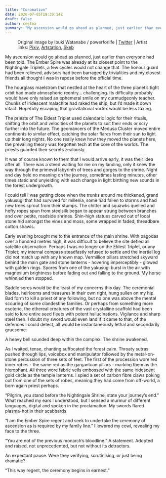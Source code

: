 ```yaml
---
title: "Coronation"
date: 2020-07-05T19:39:14Z
draft: false
author: ceetea
summary: "My ascension would go ahead as planned, just earlier than everyone had been told."
---
```


<figure>
<img src="/img/2020/07/coronation-1.jpg" alt="">
<figcaption>Original image by Ibuki Watanabe / powerforlife | <a href="https://twitter.com/sc_PowerforLife/status/1256531387269570565">Twitter</a> | Artist links: <a href="http://pixiv.me/spirit_chiasma">Pixiv</a>, <a href="http://artstation.com/powerforlife">Artstation</a>, <a href="https://skeb.jp/@sc_PowerforLife">Skeb</a></figcaption>
</figure>

My ascension would go ahead as planned, just earlier than everyone had been told. The Ember Spire was already at its closest point to the Nightingale Triplets, a few cycles would not change that. The honour guard had been relieved, advisors had been barraged by trivialities and my closest friends all thought I was in repose before the official time.

The hourglass maelstrom that nestled at the heart of the three planet’s tight orbit had made atmospheric reentry... challenging. Its difficulty probably would have only raised an ephemeral smile on my curmudgeonly teacher. Chunks of iridescent malachite had raked the ship, but I’d made it down intact. Hopefully escaping that gravitational vortex would be less taxing.

The priests of The Eldest Triplet used calendaric logic for their rituals, shifting the orbit and velocities of the planets to suit their ends or scry further into the future. The geomancers of the Medusa Cluster moved entire continents to similar effect, catching the solar flares from their sun to light up their long nights. No one really knew how they moved the planets here, the prevailing theory was forgotten tech at the core of the worlds. The priests guarded their secrets zealously.

It was of course known to them that I would arrive early, it was their idea after all. There was a steed waiting for me on my landing, only it knew the way through the primeval labyrinth of trees and gorges to the shrine. Night and day held no meaning on the journey, sometimes lasting minutes, other times static and unyielding with each change in light birthing new sounds in the forest undergrowth.

I could tell I was getting close when the trunks around me thickened, grand yakusugi that had survived for millenia, some had fallen to storms and had new trees sprout from their stumps. The chitter and squawks quelled and hefty ropes spun from steelsilk began to appear strung between branches and over petite, roadside shrines. Shin-high statues carved out of local stone hid amongst the vines and moss, some wrapped in faded, threadbare cotton shawls.

Early evening brought me to the entrance of the main shrine. With pagodas over a hundred metres high, it was difficult to believe the site defied all satellite observation. Perhaps I was no longer on the Eldest Triplet, or any Triplet; my internal compass steadfastly refused to settle and the inertial log did not match up with any known map. Vermillion pillars stretched skyward behind the main gate and stone lanterns - hovering imperceptibly - glowed with golden rings. Spores from one of the yakusugi burst in the air with magnesium brightness before fading out and falling to the ground. My horse whinnied then stopped.

Saddle sores would be the least of my concerns this day. The ceremonial blades, heirlooms and treasures in their own right, hung sullen on my hip. Bad form to kill a priest of any following, but no one was above the mental scouring of some clandestine families. Or perhaps from something more esoteric, the ethereal creatures of the vast crystalline scaffold had been said to lure entire seed fleets with potent hallucinations. Vigilance and sharp steel then. I doubt my sword would even land if it came to that, of the defences I could detect, all would be instantaneously lethal and secondarily gruesome.

A heavy bell sounded deep within the complex. The shrine awakened.

As I waited, tense, chanting suffocated the forest calm. Throaty sutras pushed through lips, voicebox and manipulator followed by the metal-on-stone percussion of three sets of feet. The first of the procession wore red inner robes - the same red as the gargantuan pillars - marking them as the hierophant. All three wore fabric veils embossed with the same iridescent gold circle as the temple lanterns. I spied a set of carbon fibre claws poking out from one of the sets of robes, meaning they had come from off-world, a born again priest perhaps.

“Pilgrim, you stand before the Nightingale Shrine, state your journey’s end.” What reached my ears I understood, but I sensed a murmur of different languages, digital and spoken in the proclamation. My swords flared plasma-hot in their scabbards.

“I am the Ember Spire regent and seek to undertake the ceremony of ascension as is required by my family line.” I lowered my cowl, revealing my face to the three.

“You are not of the previous monarch’s bloodline.” A statement. Adopted and raised, not unprecedented, but not without its detractors.

An expectant pause. Were they verifying, scrutinising, or just being dramatic?

“This way regent, the ceremony begins in earnest.”